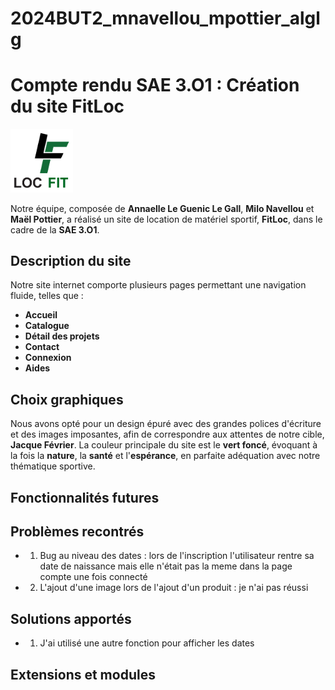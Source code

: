 # 2024BUT2_mnavellou_mpottier_alglg
# Compte rendu SAE 3.O1 : Création du site FitLoc 

<img src="public/img/logolocfit.png" alt="Logo de FitLoc" width="100">

Notre équipe, composée de **Annaelle Le Guenic Le Gall**, **Milo Navellou** et **Maël Pottier**, a réalisé un site de location de matériel sportif, **FitLoc**, dans le cadre de la **SAE 3.O1**.

## Description du site

Notre site internet comporte plusieurs pages permettant une navigation fluide, telles que :
- **Accueil**
- **Catalogue**
- **Détail des projets**
- **Contact**
- **Connexion**
- **Aides**


## Choix graphiques

Nous avons opté pour un design épuré avec des grandes polices d'écriture et des images imposantes, afin de correspondre aux attentes de notre cible, **Jacque Février**.
La couleur principale du site est le **vert foncé**, évoquant à la fois la **nature**, la **santé** et l'**espérance**, en parfaite adéquation avec notre thématique sportive.

## Fonctionnalités futures


## Problèmes recontrés 
- 1) Bug au niveau des dates : lors de l'inscription l'utilisateur rentre sa date de naissance mais elle n'était pas la meme dans la page compte une fois connecté
- 2) L'ajout d'une image lors de l'ajout d'un produit : je n'ai pas réussi 

## Solutions apportés
- 1) J'ai utilisé une autre fonction pour afficher les dates

##  Extensions et modules

